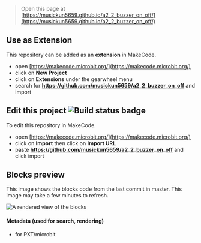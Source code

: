 
> Open this page at [https://musickun5659.github.io/a2_2_buzzer_on_off/](https://musickun5659.github.io/a2_2_buzzer_on_off/)

## Use as Extension

This repository can be added as an **extension** in MakeCode.

* open [https://makecode.microbit.org/](https://makecode.microbit.org/)
* click on **New Project**
* click on **Extensions** under the gearwheel menu
* search for **https://github.com/musickun5659/a2_2_buzzer_on_off** and import

## Edit this project ![Build status badge](https://github.com/musickun5659/a2_2_buzzer_on_off/workflows/MakeCode/badge.svg)

To edit this repository in MakeCode.

* open [https://makecode.microbit.org/](https://makecode.microbit.org/)
* click on **Import** then click on **Import URL**
* paste **https://github.com/musickun5659/a2_2_buzzer_on_off** and click import

## Blocks preview

This image shows the blocks code from the last commit in master.
This image may take a few minutes to refresh.

![A rendered view of the blocks](https://github.com/musickun5659/a2_2_buzzer_on_off/raw/master/.github/makecode/blocks.png)

#### Metadata (used for search, rendering)

* for PXT/microbit
<script src="https://makecode.com/gh-pages-embed.js"></script><script>makeCodeRender("{{ site.makecode.home_url }}", "{{ site.github.owner_name }}/{{ site.github.repository_name }}");</script>
